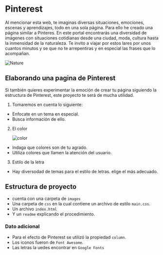 # **Pinterest**
Al mencionar esta web, te imaginas diversas situaciones, emociones, escenas y aprendizajes,  todo en una sola página.
Para ello he creado una página similar a Pinteres.
En este portal encontrarás una diversidad de imágenes con situaciones cotidianas desde una ciudad, moda, cultura hasta la inmensidad de la naturaleza.
Te invito a viajar por estos lares por unos cuantos minutos y se que no te arrepentiras y en especial las frases que lo acompañan.

![Nature](https://www.importancia.org/wp-content/uploads/Naturaleza.jpg)


## Elaborando una pagina de Pinterest 
Si también quieres experimentar la emoción de crear tu página siguiendo la estructura de Pinterest, este proyecto te será de mucha utilidad.

1. Tomaremos en cuenta lo siguiente:  
  + Enfocate en un tema en especial.
  + Busca información de ello.
2. El color 

    ![color](https://encrypted-tbn0.gstatic.com/images?q=tbn:ANd9GcT-hvhbZ2QEuFP1LvgyWIiK7OG2mvg7AwYAA4lpY6V06zeR9-XP)
  + Indaga que colores son de tu agrado.
  + Utiliza colores que llamen la atención del usuario.
3. Estilo de la letra
  + Hay diversodad de temas para el estilo de letras. elige el más adecuado.

## Estructura de proyecto
+ cuenta con una carpeta de `images`
+ Una carpeta de `css`  en la cual contiene un archivo de estilo `main.css`.
+ Un archivo `index.html`
+ Y un `readme` explicando el procedimiento.

### Dato adicional
+ Para el efecto de Pinterest se utilizó la propiedad `column`.
+ Los iconos fueron de `Font Awesome`.
+ Las letras la uedes encontrar en `Google Fonts`


